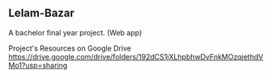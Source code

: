 ## Lelam-Bazar
A bachelor final year project. (Web app) 

Project's Resources on Google Drive
https://drive.google.com/drive/folders/192dCS1jXLhpbhwDvFnkMOzqjethdVMo1?usp=sharing
